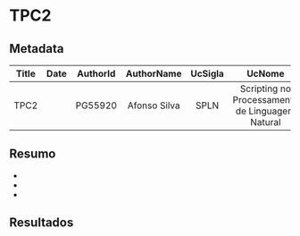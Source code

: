 # TPC2

## Metadata

| Title | Date | AuthorId | AuthorName | UcSigla | UcNome |
|:-----:|:----:|:--------:|:----------:|:-------:|:------:|
| TPC2 | | PG55920 | Afonso Silva | SPLN | Scripting no Processamento de Linguagem Natural |

## Resumo

-
-
-

## Resultados

